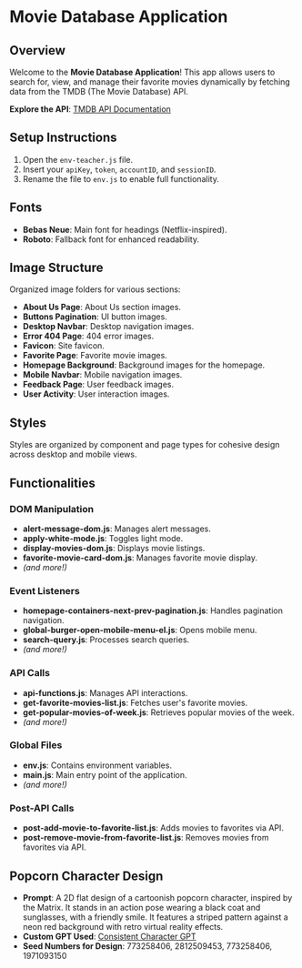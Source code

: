 # Movie Database Application

## Overview
Welcome to the **Movie Database Application**! This app allows users to search for, view, and manage their favorite movies dynamically by fetching data from the TMDB (The Movie Database) API.

**Explore the API**: [TMDB API Documentation](https://developer.themoviedb.org/reference/intro/getting-started)

## Setup Instructions
1. Open the `env-teacher.js` file.
2. Insert your `apiKey`, `token`, `accountID`, and `sessionID`.
3. Rename the file to `env.js` to enable full functionality.

## Fonts
- **Bebas Neue**: Main font for headings (Netflix-inspired).
- **Roboto**: Fallback font for enhanced readability.

## Image Structure
Organized image folders for various sections:
- **About Us Page**: About Us section images.
- **Buttons Pagination**: UI button images.
- **Desktop Navbar**: Desktop navigation images.
- **Error 404 Page**: 404 error images.
- **Favicon**: Site favicon.
- **Favorite Page**: Favorite movie images.
- **Homepage Background**: Background images for the homepage.
- **Mobile Navbar**: Mobile navigation images.
- **Feedback Page**: User feedback images.
- **User Activity**: User interaction images.

## Styles
Styles are organized by component and page types for cohesive design across desktop and mobile views.

## Functionalities

### DOM Manipulation
- **alert-message-dom.js**: Manages alert messages.
- **apply-white-mode.js**: Toggles light mode.
- **display-movies-dom.js**: Displays movie listings.
- **favorite-movie-card-dom.js**: Manages favorite movie display.
- *(and more!)*

### Event Listeners
- **homepage-containers-next-prev-pagination.js**: Handles pagination navigation.
- **global-burger-open-mobile-menu-el.js**: Opens mobile menu.
- **search-query.js**: Processes search queries.
- *(and more!)*

### API Calls
- **api-functions.js**: Manages API interactions.
- **get-favorite-movies-list.js**: Fetches user's favorite movies.
- **get-popular-movies-of-week.js**: Retrieves popular movies of the week.
- *(and more!)*

### Global Files
- **env.js**: Contains environment variables.
- **main.js**: Main entry point of the application.
- *(and more!)*

### Post-API Calls
- **post-add-movie-to-favorite-list.js**: Adds movies to favorites via API.
- **post-remove-movie-from-favorite-list.js**: Removes movies from favorites via API.

## Popcorn Character Design
- **Prompt**: A 2D flat design of a cartoonish popcorn character, inspired by the Matrix. It stands in an action pose wearing a black coat and sunglasses, with a friendly smile. It features a striped pattern against a neon red background with retro virtual reality effects.
- **Custom GPT Used**: [Consistent Character GPT](https://chatgpt.com/g/g-a9JivI0y2-consistent-character-gpt-fast-high-quality)
- **Seed Numbers for Design**: 773258406, 2812509453, 773258406, 1971093150
